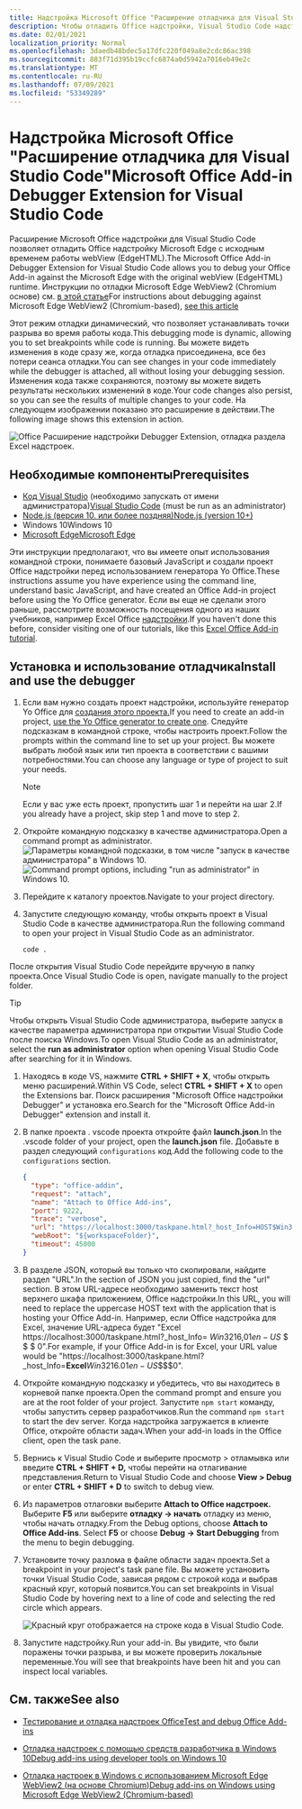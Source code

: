 ```yaml
---
title: Надстройка Microsoft Office "Расширение отладчика для Visual Studio Code"
description: Чтобы отладить Office надстройки, Visual Studio Code надстройки Microsoft Office надстройки.
ms.date: 02/01/2021
localization_priority: Normal
ms.openlocfilehash: 3daedb48bdec5a17dfc220f049a8e2cdc86ac398
ms.sourcegitcommit: 883f71d395b19ccfc6874a0d5942a7016eb49e2c
ms.translationtype: MT
ms.contentlocale: ru-RU
ms.lasthandoff: 07/09/2021
ms.locfileid: "53349289"
---
```

# <a name="microsoft-office-add-in-debugger-extension-for-visual-studio-code"></a><span data-ttu-id="bf858-103">Надстройка Microsoft Office "Расширение отладчика для Visual Studio Code"</span><span class="sxs-lookup"><span data-stu-id="bf858-103">Microsoft Office Add-in Debugger Extension for Visual Studio Code</span></span>

<span data-ttu-id="bf858-104">Расширение Microsoft Office надстройки для Visual Studio Code позволяет отладить Office надстройку Microsoft Edge с исходным временем работы webView (EdgeHTML).</span><span class="sxs-lookup"><span data-stu-id="bf858-104">The Microsoft Office Add-in Debugger Extension for Visual Studio Code allows you to debug your Office Add-in against the Microsoft Edge with the original webView (EdgeHTML) runtime.</span></span> <span data-ttu-id="bf858-105">Инструкции по отладки Microsoft Edge WebView2 (Chromium основе) см. [в этой статье](./debug-desktop-using-edge-chromium.md)</span><span class="sxs-lookup"><span data-stu-id="bf858-105">For instructions about debugging against Microsoft Edge WebView2 (Chromium-based), [see this article](./debug-desktop-using-edge-chromium.md)</span></span>

<span data-ttu-id="bf858-106">Этот режим отладки динамический, что позволяет устанавливать точки разрыва во время работы кода.</span><span class="sxs-lookup"><span data-stu-id="bf858-106">This debugging mode is dynamic, allowing you to set breakpoints while code is running.</span></span> <span data-ttu-id="bf858-107">Вы можете видеть изменения в коде сразу же, когда отладка присоединена, все без потери сеанса отладки.</span><span class="sxs-lookup"><span data-stu-id="bf858-107">You can see changes in your code immediately while the debugger is attached, all without losing your debugging session.</span></span> <span data-ttu-id="bf858-108">Изменения кода также сохраняются, поэтому вы можете видеть результаты нескольких изменений в коде.</span><span class="sxs-lookup"><span data-stu-id="bf858-108">Your code changes also persist, so you can see the results of multiple changes to your code.</span></span> <span data-ttu-id="bf858-109">На следующем изображении показано это расширение в действии.</span><span class="sxs-lookup"><span data-stu-id="bf858-109">The following image shows this extension in action.</span></span>

![Office Расширение надстройки Debugger Extension, отладка раздела Excel надстроек.](../images/vs-debugger-extension-for-office-addins.jpg)

## <a name="prerequisites"></a><span data-ttu-id="bf858-111">Необходимые компоненты</span><span class="sxs-lookup"><span data-stu-id="bf858-111">Prerequisites</span></span>

- <span data-ttu-id="bf858-112">[Код Visual Studio](https://code.visualstudio.com/) (необходимо запускать от имени администратора)</span><span class="sxs-lookup"><span data-stu-id="bf858-112">[Visual Studio Code](https://code.visualstudio.com/) (must be run as an administrator)</span></span>
- [<span data-ttu-id="bf858-113">Node.js (версия 10. или более поздняя)</span><span class="sxs-lookup"><span data-stu-id="bf858-113">Node.js (version 10+)</span></span>](https://nodejs.org/)
- <span data-ttu-id="bf858-114">Windows 10</span><span class="sxs-lookup"><span data-stu-id="bf858-114">Windows 10</span></span>
- [<span data-ttu-id="bf858-115">Microsoft Edge</span><span class="sxs-lookup"><span data-stu-id="bf858-115">Microsoft Edge</span></span>](https://www.microsoft.com/edge)

<span data-ttu-id="bf858-116">Эти инструкции предполагают, что вы имеете опыт использования командной строки, понимаете базовый JavaScript и создали проект Office надстройки перед использованием генератора Yo Office.</span><span class="sxs-lookup"><span data-stu-id="bf858-116">These instructions assume you have experience using the command line, understand basic JavaScript, and have created an Office Add-in project before using the Yo Office generator.</span></span> <span data-ttu-id="bf858-117">Если вы еще не сделали этого раньше, рассмотрите возможность посещения одного из наших учебников, например Excel Office [надстройки](../tutorials/excel-tutorial.md).</span><span class="sxs-lookup"><span data-stu-id="bf858-117">If you haven't done this before, consider visiting one of our tutorials, like this [Excel Office Add-in tutorial](../tutorials/excel-tutorial.md).</span></span>

## <a name="install-and-use-the-debugger"></a><span data-ttu-id="bf858-118">Установка и использование отладчика</span><span class="sxs-lookup"><span data-stu-id="bf858-118">Install and use the debugger</span></span>

1. <span data-ttu-id="bf858-119">Если вам нужно создать проект надстройки, используйте генератор Yo Office для [создания этого проекта.](../quickstarts/excel-quickstart-jquery.md?tabs=yeomangenerator)</span><span class="sxs-lookup"><span data-stu-id="bf858-119">If you need to create an add-in project, [use the Yo Office generator to create one](../quickstarts/excel-quickstart-jquery.md?tabs=yeomangenerator).</span></span> <span data-ttu-id="bf858-120">Следуйте подсказкам в командной строке, чтобы настроить проект.</span><span class="sxs-lookup"><span data-stu-id="bf858-120">Follow the prompts within the command line to set up your project.</span></span> <span data-ttu-id="bf858-121">Вы можете выбрать любой язык или тип проекта в соответствии с вашими потребностями.</span><span class="sxs-lookup"><span data-stu-id="bf858-121">You can choose any language or type of project to suit your needs.</span></span>

    > [!NOTE]
    > <span data-ttu-id="bf858-122">Если у вас уже есть проект, пропустить шаг 1 и перейти на шаг 2.</span><span class="sxs-lookup"><span data-stu-id="bf858-122">If you already have a project, skip step 1 and move to step 2.</span></span>

1. <span data-ttu-id="bf858-123">Откройте командную подсказку в качестве администратора.</span><span class="sxs-lookup"><span data-stu-id="bf858-123">Open a command prompt as administrator.</span></span>
   <span data-ttu-id="bf858-124">![Параметры командной подсказки, в том числе "запуск в качестве администратора" в Windows 10.](../images/run-as-administrator-vs-code.jpg)</span><span class="sxs-lookup"><span data-stu-id="bf858-124">![Command prompt options, including "run as administrator" in Windows 10.](../images/run-as-administrator-vs-code.jpg)</span></span>

1. <span data-ttu-id="bf858-125">Перейдите к каталогу проектов.</span><span class="sxs-lookup"><span data-stu-id="bf858-125">Navigate to your project directory.</span></span>

1. <span data-ttu-id="bf858-126">Запустите следующую команду, чтобы открыть проект в Visual Studio Code в качестве администратора.</span><span class="sxs-lookup"><span data-stu-id="bf858-126">Run the following command to open your project in Visual Studio Code as an administrator.</span></span>

    ```command&nbsp;line
    code .
    ```

  <span data-ttu-id="bf858-127">После открытия Visual Studio Code перейдите вручную в папку проекта.</span><span class="sxs-lookup"><span data-stu-id="bf858-127">Once Visual Studio Code is open, navigate manually to the project folder.</span></span>

  > [!TIP]
  > <span data-ttu-id="bf858-128">Чтобы открыть Visual Studio Code администратора, выберите  запуск в качестве параметра администратора при открытии Visual Studio Code после поиска Windows.</span><span class="sxs-lookup"><span data-stu-id="bf858-128">To open Visual Studio Code as an administrator, select the **run as administrator** option when opening Visual Studio Code after searching for it in Windows.</span></span>

1. <span data-ttu-id="bf858-129">Находясь в коде VS, нажмите **CTRL + SHIFT + X**, чтобы открыть меню расширений.</span><span class="sxs-lookup"><span data-stu-id="bf858-129">Within VS Code, select **CTRL + SHIFT + X** to open the Extensions bar.</span></span> <span data-ttu-id="bf858-130">Поиск расширения "Microsoft Office надстройки Debugger" и установка его.</span><span class="sxs-lookup"><span data-stu-id="bf858-130">Search for the "Microsoft Office Add-in Debugger" extension and install it.</span></span>

1. <span data-ttu-id="bf858-131">В папке проекта . vscode проекта откройте файл **launch.json**.</span><span class="sxs-lookup"><span data-stu-id="bf858-131">In the .vscode folder of your project, open the **launch.json** file.</span></span> <span data-ttu-id="bf858-132">Добавьте в раздел следующий `configurations` код.</span><span class="sxs-lookup"><span data-stu-id="bf858-132">Add the following code to the `configurations` section.</span></span>

    ```JSON
    {
      "type": "office-addin",
      "request": "attach",
      "name": "Attach to Office Add-ins",
      "port": 9222,
      "trace": "verbose",
      "url": "https://localhost:3000/taskpane.html?_host_Info=HOST$Win32$16.01$en-US$$$$0",
      "webRoot": "${workspaceFolder}",
      "timeout": 45000
    }
    ```

1. <span data-ttu-id="bf858-133">В разделе JSON, который вы только что скопировали, найдите раздел "URL".</span><span class="sxs-lookup"><span data-stu-id="bf858-133">In the section of JSON you just copied, find the "url" section.</span></span> <span data-ttu-id="bf858-134">В этом URL-адресе необходимо заменить текст host верхнего шкафа приложением, Office надстройки.</span><span class="sxs-lookup"><span data-stu-id="bf858-134">In this URL, you will need to replace the uppercase HOST text with the application that is hosting your Office Add-in.</span></span> <span data-ttu-id="bf858-135">Например, если Office надстройка для Excel, значение URL-адреса будет "Excel https://localhost:3000/taskpane.html?_host_Info= <strong></strong>$Win 32$16,01$en-US$ \$ \$ \$ 0".</span><span class="sxs-lookup"><span data-stu-id="bf858-135">For example, if your Office Add-in is for Excel, your URL value would be "https://localhost:3000/taskpane.html?_host_Info=<strong>Excel</strong>$Win32$16.01$en-US$\$\$\$0".</span></span>

1. <span data-ttu-id="bf858-136">Откройте командную подсказку и убедитесь, что вы находитесь в корневой папке проекта.</span><span class="sxs-lookup"><span data-stu-id="bf858-136">Open the command prompt and ensure you are at the root folder of your project.</span></span> <span data-ttu-id="bf858-137">Запустите `npm start` команду, чтобы запустить сервер разработчиков.</span><span class="sxs-lookup"><span data-stu-id="bf858-137">Run the command `npm start` to start the dev server.</span></span> <span data-ttu-id="bf858-138">Когда надстройка загружается в клиенте Office, откройте области задач.</span><span class="sxs-lookup"><span data-stu-id="bf858-138">When your add-in loads in the Office client, open the task pane.</span></span>

1. <span data-ttu-id="bf858-139">Вернись к Visual Studio Code и выберите просмотр > отламывка или введите  **CTRL + SHIFT + D,** чтобы перейти на отлагивание представления.</span><span class="sxs-lookup"><span data-stu-id="bf858-139">Return to Visual Studio Code and choose **View > Debug** or enter **CTRL + SHIFT + D** to switch to debug view.</span></span>

1. <span data-ttu-id="bf858-140">Из параметров отлаговки выберите **Attach to Office надстроек.** Выберите **F5** или выберите **отладку -> начать** отладку из меню, чтобы начать отладку.</span><span class="sxs-lookup"><span data-stu-id="bf858-140">From the Debug options, choose **Attach to Office Add-ins**. Select **F5** or choose **Debug -> Start Debugging** from the menu to begin debugging.</span></span>

1. <span data-ttu-id="bf858-141">Установите точку разлома в файле области задач проекта.</span><span class="sxs-lookup"><span data-stu-id="bf858-141">Set a breakpoint in your project's task pane file.</span></span> <span data-ttu-id="bf858-142">Вы можете установить точки Visual Studio Code, зависая рядом с строкой кода и выбрав красный круг, который появится.</span><span class="sxs-lookup"><span data-stu-id="bf858-142">You can set breakpoints in Visual Studio Code by hovering next to a line of code and selecting the red circle which appears.</span></span>

    ![Красный круг отображается на строке кода в Visual Studio Code.](../images/set-breakpoint.jpg)

1. <span data-ttu-id="bf858-144">Запустите надстройку.</span><span class="sxs-lookup"><span data-stu-id="bf858-144">Run your add-in.</span></span> <span data-ttu-id="bf858-145">Вы увидите, что были поражены точки разрыва, и вы можете проверить локальные переменные.</span><span class="sxs-lookup"><span data-stu-id="bf858-145">You will see that breakpoints have been hit and you can inspect local variables.</span></span>

## <a name="see-also"></a><span data-ttu-id="bf858-146">См. также</span><span class="sxs-lookup"><span data-stu-id="bf858-146">See also</span></span>

- [<span data-ttu-id="bf858-147">Тестирование и отладка надстроек Office</span><span class="sxs-lookup"><span data-stu-id="bf858-147">Test and debug Office Add-ins</span></span>](test-debug-office-add-ins.md)

- [<span data-ttu-id="bf858-148">Отладка надстроек с помощью средств разработчика в Windows 10</span><span class="sxs-lookup"><span data-stu-id="bf858-148">Debug add-ins using developer tools on Windows 10</span></span>](debug-add-ins-using-f12-developer-tools-on-windows-10.md)

- [<span data-ttu-id="bf858-149">Отладка настроек в Windows с использованием Microsoft Edge WebView2 (на основе Chromium)</span><span class="sxs-lookup"><span data-stu-id="bf858-149">Debug add-ins on Windows using Microsoft Edge WebView2 (Chromium-based)</span></span>](debug-desktop-using-edge-chromium.md)
